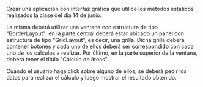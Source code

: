Crear una aplicación con interfaz gráfica que utilice los métodos estáticos realizados la clase del día 14 de junio.

La misma deberá utilizar una ventana con estructura de tipo "BorderLayout"; en la parte central deberá estar
ubicado un panel con estructura de tipo "GridLayout", es decir, una grilla. Dicha grilla deberá contener botones y 
cada uno de ellos deberá ser correspondido con cada uno de los cálculos a realizar.
Por último, en la parte superior de la ventana, deberá tener el título "Cálculo de áreas".

Cuando el usuario haga click sobre alguno de ellos, se deberá pedir los datos para realizar el cálculo
y luego mostrar el resultado obtenido.
